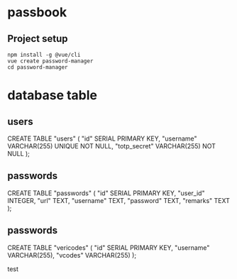 # passbook

## Project setup
```
npm install -g @vue/cli  
vue create password-manager  
cd password-manager
```

# database table
## users
CREATE TABLE "users" (
  "id" SERIAL PRIMARY KEY,
  "username" VARCHAR(255) UNIQUE NOT NULL,
  "totp_secret" VARCHAR(255) NOT NULL
);

## passwords
CREATE TABLE "passwords" (
  "id" SERIAL PRIMARY KEY,
  "user_id" INTEGER,
  "url" TEXT,
  "username" TEXT,
  "password" TEXT,
  "remarks" TEXT
);

## passwords
CREATE TABLE "vericodes" (
  "id" SERIAL PRIMARY KEY,
  "username" VARCHAR(255),
  "vcodes" VARCHAR(255)
);


test
